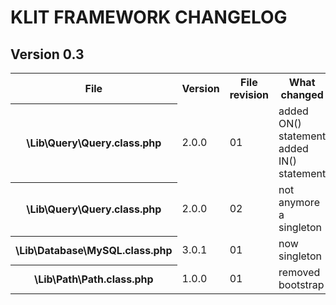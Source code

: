 # KLIT FRAMEWORK CHANGELOG

## Version 0.3
<table>
    <tr>
        <th>File</th>
        <th>Version</th>
        <th>File revision</th>
        <th>What changed</th>
    </tr>
    <tr>
        <th>\Lib\Query\Query.class.php</th>
        <td>2.0.0</td>
        <td>01</td>
        <td>
            added ON() statement<br />
            added IN() statement<br />
        </td>
    </tr>
    <tr>
        <th>\Lib\Query\Query.class.php</th>
        <td>2.0.0</td>
        <td>02</td>
        <td>
            not anymore a singleton
        </td>
    </tr>
    <tr>
        <th>\Lib\Database\MySQL.class.php</th>
        <td>3.0.1</td>
        <td>01</td>
        <td>
            now singleton
        </td>
    </tr>
    <tr>
        <th>\Lib\Path\Path.class.php</th>
        <td>1.0.0</td>
        <td>01</td>
        <td>
            removed bootstrap
        </td>
    </tr>
</table>
